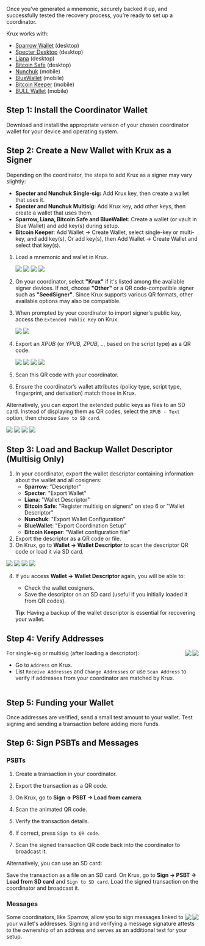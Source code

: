 Once you've generated a mnemonic, securely backed it up, and successfully tested the recovery process, you’re ready to set up a coordinator.

Krux works with:

- [Sparrow Wallet](https://www.sparrowwallet.com/) (desktop)
- [Specter Desktop](https://specter.solutions/) (desktop)
- [Liana](https://wizardsardine.com/liana/) (desktop)
- [Bitcoin Safe](https://bitcoin-safe.org/) (desktop)
- [Nunchuk](https://nunchuk.io/) (mobile)
- [BlueWallet](https://bluewallet.io/) (mobile)
- [Bitcoin Keeper](https://bitcoinkeeper.app/) (mobile)
- [BULL Wallet](https://wallet.bullbitcoin.com) (mobile)

## Step 1: Install the Coordinator Wallet

Download and install the appropriate version of your chosen coordinator wallet for your device and operating system.

## Step 2: Create a New Wallet with Krux as a Signer

Depending on the coordinator, the steps to add Krux as a signer may vary slightly:

- **Specter and Nunchuk Single-sig:** Add Krux key, then create a wallet that uses it.
- **Specter and Nunchuk Multisig:** Add Krux key, add other keys, then create a wallet that uses them.
- **Sparrow, Liana, Bitcoin Safe and BlueWallet**: Create a wallet (or vault in Blue Wallet) and add key(s) during setup.
- **Bitcoin Keeper**: Add Wallet -> Create Wallet, select single-key or multi-key, and add key(s). Or add key(s), then Add Wallet -> Create Wallet and select that key(s).
<!-- -->

1. Load a mnemonic and wallet in Krux.

    <img src="../../../img/maixpy_amigo/load-mnemonic-seq-mnemonic-300.png" class="amigo">
    <img src="../../../img/maixpy_amigo/load-mnemonic-seq-overview-300.png" class="amigo">
    <img src="../../../img/maixpy_m5stickv/load-mnemonic-seq-mnemonic-250.png" class="m5stickv">
    <img src="../../../img/maixpy_m5stickv/load-mnemonic-seq-overview-250.png" class="m5stickv">

2. On your coordinator, select **"Krux"** if it's listed among the available signer devices. If not, choose **"Other"** or a QR code-compatible signer such as **"SeedSigner"**. Since Krux supports various QR formats, other available options may also be compatible.
3. When prompted by your coordinator to import signer's public key, access the `Extended Public Key` on Krux.

    <img src="../../../img/maixpy_amigo/extended-public-key-selected-300.png" class="amigo">
    <img src="../../../img/maixpy_m5stickv/extended-public-key-selected-250.png" class="m5stickv">

4. Export an *XPUB* (or *YPUB, ZPUB*, .., based on the script type) as a QR code.

    <img src="../../../img/maixpy_amigo/extended-public-key-xpub-qr-menu-selected-300.png" class="amigo">
    <img src="../../../img/maixpy_amigo/extended-public-key-wsh-xpub-qr-300.png" class="amigo">
    <img src="../../../img/maixpy_m5stickv/extended-public-key-xpub-qr-menu-selected-250.png" class="m5stickv">
    <img src="../../../img/maixpy_m5stickv/extended-public-key-wsh-xpub-qr-250.png" class="m5stickv">

5. Scan this QR code with your coordinator.
6. Ensure the coordinator’s wallet attributes (policy type, script type, fingerprint, and derivation) match those in Krux.

Alternatively, you can export the extended public keys as files to an SD card. Instead of displaying them as QR codes, select the `XPUB - Text` option, then choose `Save to SD card`.

<img src="../../../img/maixpy_amigo/extended-public-key-menu-300.png" class="amigo">
<img src="../../../img/maixpy_amigo/extended-public-key-wsh-xpub-text-300.png" class="amigo">
<img src="../../../img/maixpy_m5stickv/extended-public-key-menu-250.png" class="m5stickv">
<img src="../../../img/maixpy_m5stickv/extended-public-key-wsh-xpub-text-250.png" class="m5stickv">

## Step 3: Load and Backup Wallet Descriptor (Multisig Only)

1. In your coordinator, export the wallet descriptor containing information about the wallet and all cosigners:
    - **Sparrow**: "Descriptor"
    - **Specter**: "Export Wallet"
    - **Liana**: "Wallet Descriptor"
    - **Bitcoin Safe**: "Register multisig on signers" on step 6 or "Wallet Descriptor"
    - **Nunchuk**: "Export Wallet Configuration"
    - **BlueWallet**: "Export Coordination Setup"
    - **Bitcoin Keeper**: "Wallet configuration file"
2. Export the descriptor as a QR code or file.
3. On Krux, go to **Wallet -> Wallet Descriptor** to scan the descriptor QR code or load it via SD card.

<img src="../../../img/maixpy_amigo/wallet-load-prompt-300.png" class="amigo big">
<img src="../../../img/maixpy_amigo/wallet-wsh-load-prompt-300.png" class="amigo big">
<img src="../../../img/maixpy_m5stickv/wallet-load-prompt-250.png" class="m5stickv big">
<img src="../../../img/maixpy_m5stickv/wallet-wsh-load-prompt-250.png" class="m5stickv big">

4. If you access **Wallet -> Wallet Descriptor** again, you will be able to:
    - Check the wallet cosigners.
    - Save the descriptor on an SD card (useful if you initially loaded it from QR codes).
    
    **Tip**: Having a backup of the wallet descriptor is essential for recovering your wallet.

## Step 4: Verify Addresses

<img src="../../../img/maixpy_m5stickv/list-address-receive-250.png" align="right" class="m5stickv">
<img src="../../../img/maixpy_amigo/list-address-receive-300.png" align="right" class="amigo">

For single-sig or multisig (after loading a descriptor):

- Go to `Address` on Krux.
- List `Receive Addresses` and `Change Addresses` or use `Scan Address` to verify if addresses from your coordinator are matched by Krux.

<div style="clear: both"></div>

## Step 5: Funding your Wallet

Once addresses are verified, send a small test amount to your wallet. Test signing and sending a transaction before adding more funds.

## Step 6: Sign PSBTs and Messages

### PSBTs

1. Create a transaction in your coordinator.

2. Export the transaction as a QR code.

3. On Krux, go to **Sign -> PSBT -> Load from camera**.

4. Scan the animated QR code.

5. Verify the transaction details.

6. If correct, press `Sign to QR code`.

7. Scan the signed transaction QR code back into the coordinator to broadcast it.

Alternatively, you can use an SD card:

Save the transaction as a file on an SD card. On Krux, go to **Sign -> PSBT -> Load from SD card** and `Sign to SD card`. Load the signed transaction on the coordinator and broadcast it.

### Messages

<img src="../../../img/maixpy_m5stickv/sign-message-at-address-prompt-250.png" align="right" class="m5stickv">
<img src="../../../img/maixpy_amigo/sign-message-at-address-prompt-300.png" align="right" class="amigo">

Some coordinators, like Sparrow, allow you to sign messages linked to your wallet's addresses. Signing and verifying a message signature attests to the ownership of an address and serves as an additional test for your setup.

<div style="clear: both"></div>